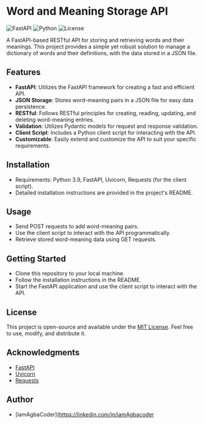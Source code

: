 # Word and Meaning Storage API

![FastAPI](https://img.shields.io/badge/FastAPI-0.68.0-blue?style=flat-square)
![Python](https://img.shields.io/badge/Python-3.9-green?style=flat-square)
![License](https://img.shields.io/badge/License-MIT-yellow?style=flat-square)

A FastAPI-based RESTful API for storing and retrieving words and their meanings. This project provides a simple yet robust solution to manage a dictionary of words and their definitions, with the data stored in a JSON file.

## Features

- **FastAPI**: Utilizes the FastAPI framework for creating a fast and efficient API.
- **JSON Storage**: Stores word-meaning pairs in a JSON file for easy data persistence.
- **RESTful**: Follows RESTful principles for creating, reading, updating, and deleting word-meaning entries.
- **Validation**: Utilizes Pydantic models for request and response validation.
- **Client Script**: Includes a Python client script for interacting with the API.
- **Customizable**: Easily extend and customize the API to suit your specific requirements.

## Installation

- Requirements: Python 3.9, FastAPI, Uvicorn, Requests (for the client script).
- Detailed installation instructions are provided in the project's README.

## Usage

- Send POST requests to add word-meaning pairs.
- Use the client script to interact with the API programmatically.
- Retrieve stored word-meaning data using GET requests.

## Getting Started

- Clone this repository to your local machine.
- Follow the installation instructions in the README.
- Start the FastAPI application and use the client script to interact with the API.

## License

This project is open-source and available under the [MIT License](LICENSE). Feel free to use, modify, and distribute it.

## Acknowledgments

- [FastAPI](https://fastapi.tiangolo.com/)
- [Uvicorn](https://www.uvicorn.org/)
- [Requests](https://docs.python-requests.org/en/latest/)

## Author

- [iamAgbaCoder](https://linkedin.com/in/iamAgbacoder
